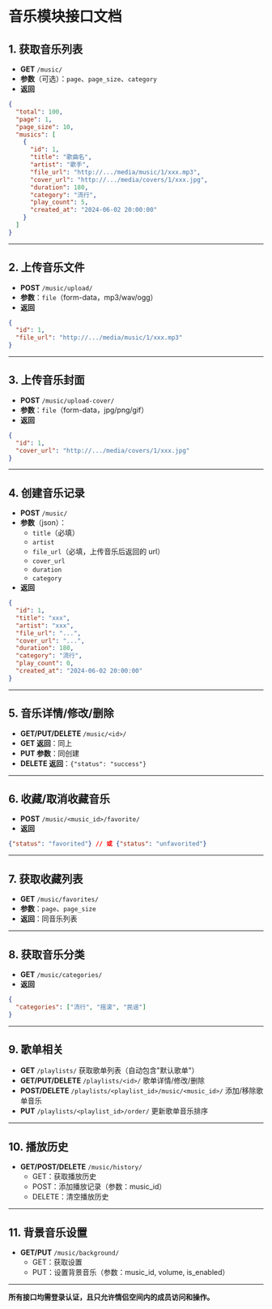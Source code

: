 # 音乐模块接口文档

## 1. 获取音乐列表
- **GET** `/music/`
- **参数**（可选）：`page`、`page_size`、`category`
- **返回**
```json
{
  "total": 100,
  "page": 1,
  "page_size": 10,
  "musics": [
    {
      "id": 1,
      "title": "歌曲名",
      "artist": "歌手",
      "file_url": "http://.../media/music/1/xxx.mp3",
      "cover_url": "http://.../media/covers/1/xxx.jpg",
      "duration": 180,
      "category": "流行",
      "play_count": 5,
      "created_at": "2024-06-02 20:00:00"
    }
  ]
}
```

---

## 2. 上传音乐文件
- **POST** `/music/upload/`
- **参数**：`file`（form-data，mp3/wav/ogg）
- **返回**
```json
{
  "id": 1,
  "file_url": "http://.../media/music/1/xxx.mp3"
}
```

---

## 3. 上传音乐封面
- **POST** `/music/upload-cover/`
- **参数**：`file`（form-data，jpg/png/gif）
- **返回**
```json
{
  "id": 1,
  "cover_url": "http://.../media/covers/1/xxx.jpg"
}
```

---

## 4. 创建音乐记录
- **POST** `/music/`
- **参数**（json）：
  - `title`（必填）
  - `artist`
  - `file_url`（必填，上传音乐后返回的 url）
  - `cover_url`
  - `duration`
  - `category`
- **返回**
```json
{
  "id": 1,
  "title": "xxx",
  "artist": "xxx",
  "file_url": "...",
  "cover_url": "...",
  "duration": 180,
  "category": "流行",
  "play_count": 0,
  "created_at": "2024-06-02 20:00:00"
}
```

---

## 5. 音乐详情/修改/删除
- **GET/PUT/DELETE** `/music/<id>/`
- **GET 返回**：同上
- **PUT 参数**：同创建
- **DELETE 返回**：`{"status": "success"}`

---

## 6. 收藏/取消收藏音乐
- **POST** `/music/<music_id>/favorite/`
- **返回**
```json
{"status": "favorited"} // 或 {"status": "unfavorited"}
```

---

## 7. 获取收藏列表
- **GET** `/music/favorites/`
- **参数**：`page`、`page_size`
- **返回**：同音乐列表

---

## 8. 获取音乐分类
- **GET** `/music/categories/`
- **返回**
```json
{
  "categories": ["流行", "摇滚", "民谣"]
}
```

---

## 9. 歌单相关
- **GET** `/playlists/` 获取歌单列表（自动包含"默认歌单"）
- **GET/PUT/DELETE** `/playlists/<id>/` 歌单详情/修改/删除
- **POST/DELETE** `/playlists/<playlist_id>/music/<music_id>/` 添加/移除歌单音乐
- **PUT** `/playlists/<playlist_id>/order/` 更新歌单音乐排序

---

## 10. 播放历史
- **GET/POST/DELETE** `/music/history/`
  - GET：获取播放历史
  - POST：添加播放记录（参数：music_id）
  - DELETE：清空播放历史

---

## 11. 背景音乐设置
- **GET/PUT** `/music/background/`
  - GET：获取设置
  - PUT：设置背景音乐（参数：music_id, volume, is_enabled）

---

**所有接口均需登录认证，且只允许情侣空间内的成员访问和操作。** 